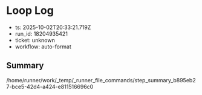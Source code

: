# Loop Log

- ts: 2025-10-02T20:33:21.719Z
- run_id: 18204935421
- ticket: unknown
- workflow: auto-format

## Summary

/home/runner/work/\_temp/\_runner_file_commands/step_summary_b895eb27-bce5-42d4-a424-e811516696c0
